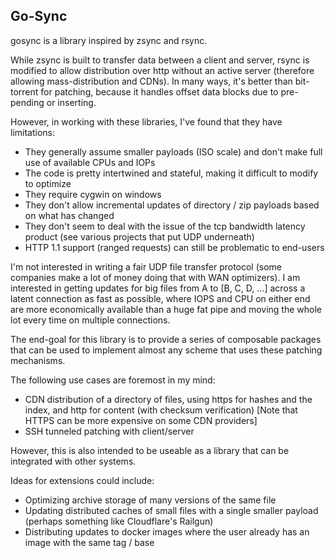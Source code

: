 Go-Sync
------

gosync is a library inspired by zsync and rsync.

While zsync is built to transfer data between a client and server, rsync is modified to allow distribution over http without an active server (therefore allowing mass-distribution and CDNs). In many ways, it's better than bit-torrent for patching, because it handles offset data blocks due to pre-pending or inserting.

However, in working with these libraries, I've found that they have limitations:
* They generally assume smaller payloads (ISO scale) and don't make full use of available CPUs and IOPs
* The code is pretty intertwined and stateful, making it difficult to modify to optimize
* They require cygwin on windows
* They don't allow incremental updates of directory / zip payloads based on what has changed
* They don't seem to deal with the issue of the tcp bandwidth latency product (see various projects that put UDP underneath)
* HTTP 1.1 support (ranged requests) can still be problematic to end-users

I'm not interested in writing a fair UDP file transfer protocol (some companies make a lot of money doing that with WAN optimizers). I am interested in getting updates for big files from A to [B, C, D, ...] across a latent connection as fast as possible, where IOPS and CPU on either end are more economically available than a huge fat pipe and moving the whole lot every time on multiple connections.

The end-goal for this library is to provide a series of composable packages that can be used to implement almost any scheme that uses these patching mechanisms.

The following use cases are foremost in my mind:
* CDN distribution of a directory of files, using https for hashes and the index, and http for content (with checksum verification) [Note that HTTPS can be more expensive on some CDN providers]
* SSH tunneled patching with client/server
 
However, this is also intended to be useable as a library that can be integrated with other systems.

Ideas for extensions could include:
* Optimizing archive storage of many versions of the same file
* Updating distributed caches of small files with a single smaller payload (perhaps something like Cloudflare's Railgun)
* Distributing updates to docker images where the user already has an image with the same tag / base
